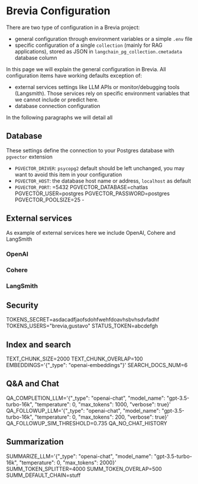 # Brevia Configuration

There are two type of configuration in a Brevia project:

* general configuration through environment variables or a simple `.env` file
* specific configuration of a single `collection` (mainly for RAG applications), stored as JSON in `langchain_pg_collection.cmetadata` database column

In this page we will explain the general configuration in Brevia.
All configuration items have working defaults exception of:

* external services settings like LLM APIs or monitor/debugging tools (Langsmith). Those services rely on specific environment variables that we cannot include or predict here.
* database connection configuration

In the following paragraphs we will detail all

## Database

These settings define the connection to your Postgres database with `pgvector` extension

* `PGVECTOR_DRIVER`: `psycopg2` default should be left unchanged, you may want to avoid this item in your configuration
* `PGVECTOR_HOST`: the database host name or address, `localhost` as default
* `PGVECTOR_PORT`: =5432
PGVECTOR_DATABASE=chatlas
PGVECTOR_USER=postgres
PGVECTOR_PASSWORD=postgres
PGVECTOR_POOLSIZE=25 -

## External services

As example of external services here we include OpenAI, Cohere and LangSmith

### OpenAI

### Cohere

### LangSmith

## Security

TOKENS_SECRET=asdacadfjaofsdohfwehfdoavhsbvhsdvfadhf
TOKENS_USERS="brevia,gustavo"
STATUS_TOKEN=abcdefgh

## Index and search

TEXT_CHUNK_SIZE=2000
TEXT_CHUNK_OVERLAP=100
EMBEDDINGS='{"_type": "openai-embeddings"}'
SEARCH_DOCS_NUM=6

## Q&A and Chat

QA_COMPLETION_LLM='{"_type": "openai-chat", "model_name": "gpt-3.5-turbo-16k", "temperature": 0, "max_tokens": 1000, "verbose": true}'
QA_FOLLOWUP_LLM='{"_type": "openai-chat", "model_name": "gpt-3.5-turbo-16k", "temperature": 0, "max_tokens": 200, "verbose": true}'
QA_FOLLOWUP_SIM_THRESHOLD=0.735
QA_NO_CHAT_HISTORY


## Summarization


SUMMARIZE_LLM='{"_type": "openai-chat", "model_name": "gpt-3.5-turbo-16k", "temperature": 0, "max_tokens": 2000}'
SUMM_TOKEN_SPLITTER=4000
SUMM_TOKEN_OVERLAP=500
SUMM_DEFAULT_CHAIN=stuff
